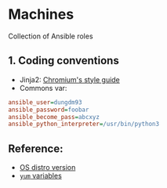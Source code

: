 Machines
========
Collection of Ansible roles

## 1. Coding conventions
* Jinja2: [Chromium's style guide](https://chromium.org/developers/jinja)
* Commons var:
```ini
ansible_user=dungdm93
ansible_password=foobar
ansible_become_pass=abcxyz
ansible_python_interpreter=/usr/bin/python3
```

## Reference:
* [OS distro version](https://packagecloud.io/docs#os_distro_version)
* [`yum` variables](https://access.redhat.com/documentation/en-us/red_hat_enterprise_linux/6/html/deployment_guide/sec-using_yum_variables)
